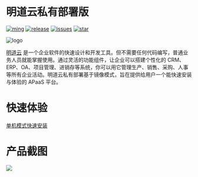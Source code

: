 # 明道云私有部署版

[![ming](https://img.shields.io/badge/I%20%E2%9D%A4%20MY%20TEAM-%E6%98%8E-blue)](https://www.mingdao.com) [![release](https://img.shields.io/github/v/release/mingdaocom/private-deployment.svg)](https://github.com/mingdaocom/private-deployment/releases) [![issues](https://img.shields.io/github/issues/mingdaocom/private-deployment)](https://github.com/mingdaocom/private-deployment/issues) [![star](https://img.shields.io/github/stars/mingdaocom/private-deployment)](https://github.com/mingdaocom/private-deployment/stargazers)

![logo](https://user-images.githubusercontent.com/7261408/75663121-4715de80-5cab-11ea-9965-723c6121d7c4.png)

[明道云](https://www.mingdao.com) 是一个企业软件的快速设计和开发工具。但不需要任何代码编写，普通业务人员就能掌握使用。通过灵活的功能组件，让企业可以搭建个性化的 CRM、ERP、OA、项目管理、进销存等系统，你可以用它管理生产、销售、采购、人事等所有企业活动。明道云私有部署基于镜像模式，旨在提供给用户一个能快速安装与体验的 APaaS 平台。

# 快速体验

[单机模式快速安装](https://github.com/mingdaocom/private-deployment/wiki/%E5%8D%95%E6%9C%BA%E6%A8%A1%E5%BC%8F%E5%BF%AB%E9%80%9F%E5%AE%89%E8%A3%85)

# 产品截图

![](https://user-images.githubusercontent.com/7261408/75410169-ef4b4080-5955-11ea-8502-7dfce6fc8f66.png)
